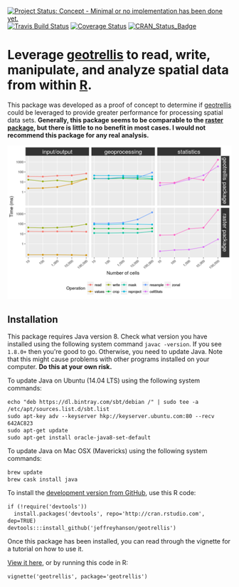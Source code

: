 [![Project Status: Concept - Minimal or no implementation has been done yet.](http://www.repostatus.org/badges/latest/concept.svg)](http://www.repostatus.org/#concept)
[![Travis Build Status](https://img.shields.io/travis/jeffreyhanson/geotrellis/master.svg?label=Linux)](https://travis-ci.org/jeffreyhanson/geotrellis)
[![Coverage Status](https://codecov.io/github/jeffreyhanson/geotrellis/coverage.svg?branch=master)](https://codecov.io/github/jeffreyhanson/geotrellis?branch=master)
[![CRAN_Status_Badge](http://www.r-pkg.org/badges/version/geotrellis)](https://CRAN.R-project.org/package=geotrellis)

# Leverage [geotrellis](http://geotrellis.io) to read, write, manipulate, and analyze spatial data from within [R](https://cran.r-project.org).

This package was developed as a proof of concept to determine if [geotrellis](http://geotrellis.io) could be leveraged to provide greater performance for processing spatial data sets. **Generally, this package seems to be comparable to the [raster package](https://CRAN.R-project.org/package=raster), but there is little to no benefit in most cases. I would not recommend this package for any real analysis.** 

![Benchmark comparing functions from the "geotrellis" and "raster" R packages.](inst/vign/readme-figure/unnamed-chunk-1-1.png)

## Installation

This package requires Java version 8. Check what version you have installed using the following system command `javac -version`. If you see `1.8.0+` then you're good to go. Otherwise, you need to update Java. Note that this might cause problems with other programs installed on your computer. **Do this at your own risk.**

To update Java on Ubuntu (14.04 LTS) using the following system commands:

```
echo "deb https://dl.bintray.com/sbt/debian /" | sudo tee -a /etc/apt/sources.list.d/sbt.list
sudo apt-key adv --keyserver hkp://keyserver.ubuntu.com:80 --recv 642AC823
sudo apt-get update
sudo apt-get install oracle-java8-set-default
```

To update Java on Mac OSX (Mavericks) using the following system commands:

```
brew update
brew cask install java
```

To install the [development version from GitHub](https://github.com/jeffreyhanson/geotrellis), use this R code:

```
if (!require('devtools'))
  install.packages('devtools', repo='http://cran.rstudio.com', dep=TRUE)
devtools:::install_github('jeffreyhanson/geotrellis')
```

Once this package has been installed, you can read through the vignette for a tutorial on how to use it.

[View it here](https://cdn.rawgit.com/jeffreyhanson/geotrellis/master/inst/doc/geotrellis.html), or by running this code in R:

```
vignette('geotrellis', package='geotrellis')
```
